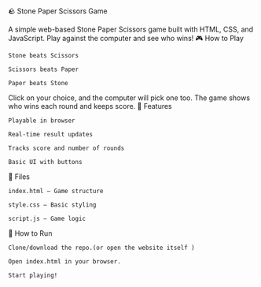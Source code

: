 🪨 Stone Paper Scissors Game

A simple web-based Stone Paper Scissors game built with HTML, CSS, and JavaScript. Play against the computer and see who wins!
🎮 How to Play

    Stone beats Scissors

    Scissors beats Paper

    Paper beats Stone

Click on your choice, and the computer will pick one too. The game shows who wins each round and keeps score.
🚀 Features

    Playable in browser

    Real-time result updates

    Tracks score and number of rounds

    Basic UI with buttons

📂 Files

    index.html – Game structure

    style.css – Basic styling

    script.js – Game logic

🔧 How to Run

    Clone/download the repo.(or open the website itself )

    Open index.html in your browser.

    Start playing!